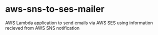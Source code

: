 # aws-sns-to-ses-mailer
AWS Lambda application to send emails via AWS SES using information recieved from AWS SNS notification
